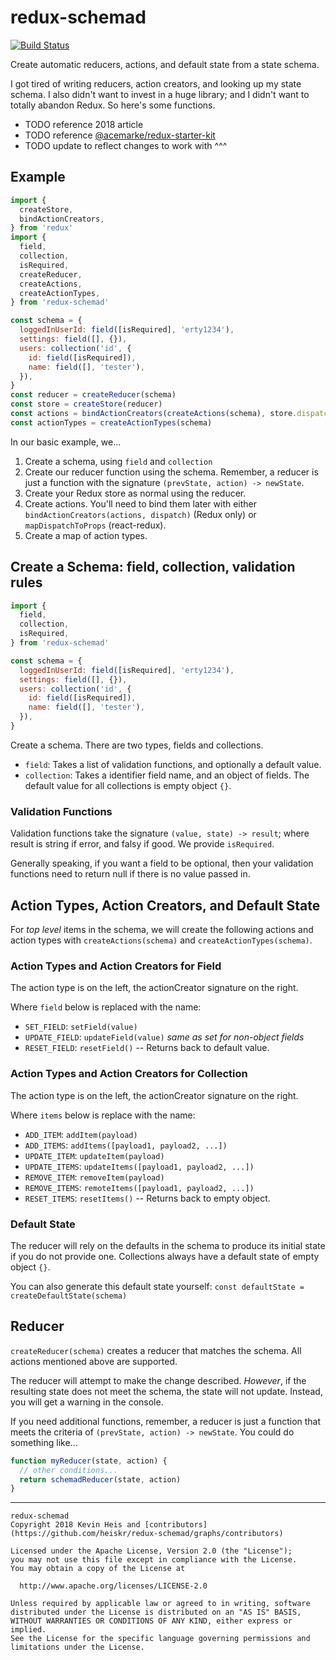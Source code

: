 # redux-schemad

[![Build Status](https://img.shields.io/travis/heiskr/redux-schemad.svg?style=flat)](https://travis-ci.org/heiskr/redux-schemad)

Create automatic reducers, actions, and default state from a state schema.

I got tired of writing reducers, action creators, and looking up my state schema. I also didn't want to invest in a huge library; and I didn't want to totally abandon Redux. So here's some functions.

- TODO reference 2018 article
- TODO reference [@acemarke/redux-starter-kit](https://github.com/markerikson/redux-starter-kit)
- TODO update to reflect changes to work with ^^^

## Example

```javascript
import {
  createStore,
  bindActionCreators,
} from 'redux'
import {
  field,
  collection,
  isRequired,
  createReducer,
  createActions,
  createActionTypes,
} from 'redux-schemad'

const schema = {
  loggedInUserId: field([isRequired], 'erty1234'),
  settings: field([], {}),
  users: collection('id', {
    id: field([isRequired]),
    name: field([], 'tester'),
  }),
}
const reducer = createReducer(schema)
const store = createStore(reducer)
const actions = bindActionCreators(createActions(schema), store.dispatch)
const actionTypes = createActionTypes(schema)
```

In our basic example, we...

1. Create a schema, using `field` and `collection`
2. Create our reducer function using the schema. Remember, a reducer is just a function with the signature `(prevState, action) -> newState`.
3. Create your Redux store as normal using the reducer.
4. Create actions. You'll need to bind them later with either `bindActionCreators(actions, dispatch)` (Redux only) or `mapDispatchToProps` (react-redux).
5. Create a map of action types.

## Create a Schema: field, collection, validation rules

```javascript
import {
  field,
  collection,
  isRequired,
} from 'redux-schemad'

const schema = {
  loggedInUserId: field([isRequired], 'erty1234'),
  settings: field([], {}),
  users: collection('id', {
    id: field([isRequired]),
    name: field([], 'tester'),
  }),
}
```

Create a schema. There are two types, fields and collections.

* `field`: Takes a list of validation functions, and optionally a default value.
* `collection`: Takes a identifier field name, and an object of fields. The default value for all collections is empty object `{}`.

### Validation Functions

Validation functions take the signature `(value, state) -> result`; where result is string if error, and falsy if good. We provide `isRequired`.

Generally speaking, if you want a field to be optional, then your validation functions need to return null if there is no value passed in.

## Action Types, Action Creators, and Default State

For _top level_ items in the schema, we will create the following actions and action types with `createActions(schema)` and `createActionTypes(schema)`.

### Action Types and Action Creators for Field

The action type is on the left, the actionCreator signature on the right.

Where `field` below is replaced with the name:

* `SET_FIELD`: `setField(value)`
* `UPDATE_FIELD`: `updateField(value)`  _same as set for non-object fields_
* `RESET_FIELD`: `resetField()` -- Returns back to default value.

### Action Types and Action Creators for Collection

The action type is on the left, the actionCreator signature on the right.

Where `items` below is replace with the name:

* `ADD_ITEM`: `addItem(payload)`
* `ADD_ITEMS`: `addItems([payload1, payload2, ...])`
* `UPDATE_ITEM`: `updateItem(payload)`
* `UPDATE_ITEMS`: `updateItems([payload1, payload2, ...])`
* `REMOVE_ITEM`: `removeItem(payload)`
* `REMOVE_ITEMS`: `remoteItems([payload1, payload2, ...])`
* `RESET_ITEMS`: `resetItems()` -- Returns back to empty object.

### Default State

The reducer will rely on the defaults in the schema to produce its initial state if you do not provide one. Collections always have a default state of empty object `{}`.

You can also generate this default state yourself: `const defaultState = createDefaultState(schema)`

## Reducer

`createReducer(schema)` creates a reducer that matches the schema. All actions mentioned above are supported.

The reducer will attempt to make the change described. _However_, if the resulting state does not meet the schema, the state will not update. Instead, you will get a warning in the console.

If you need additional functions, remember, a reducer is just a function that meets the criteria of `(prevState, action) -> newState`. You could do something like...

```javascript
function myReducer(state, action) {
  // other conditions...
  return schemadReducer(state, action)
}
```

---

```
redux-schemad
Copyright 2018 Kevin Heis and [contributors](https://github.com/heiskr/redux-schemad/graphs/contributors)

Licensed under the Apache License, Version 2.0 (the "License");
you may not use this file except in compliance with the License.
You may obtain a copy of the License at

  http://www.apache.org/licenses/LICENSE-2.0

Unless required by applicable law or agreed to in writing, software
distributed under the License is distributed on an "AS IS" BASIS,
WITHOUT WARRANTIES OR CONDITIONS OF ANY KIND, either express or implied.
See the License for the specific language governing permissions and
limitations under the License.
```
